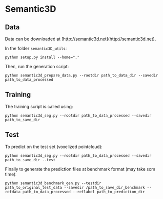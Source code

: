 # Semantic3D

## Data

Data can be downloaded at [http://semantic3d.net](http://semantic3d.net).

In the folder ```semantic3D_utils```:
```
python setup.py install --home="."
```
Then, run the generation script:
```
python semantic3d_prepare_data.py --rootdir path_to_data_dir --savedir path_to_data_processed
```
## Training

The training script is called using:
```
python semantic3d_seg.py --rootdir path_to_data_processed --savedir path_to_save_dir
```

## Test

To predict on the test set (voxelized pointcloud):

```
python semantic3d_seg.py --rootdir path_to_data_processed --savedir path_to_save_dir --test
```

Finally to generate the prediction files at benchmark format (may take som time): 

```
python semantic3d_benchmark_gen.py --testdir path_to_original_test_data --savedir /path_to_save_dir_benchmark --refdata path_to_data_processed --reflabel path_to_prediction_dir
```